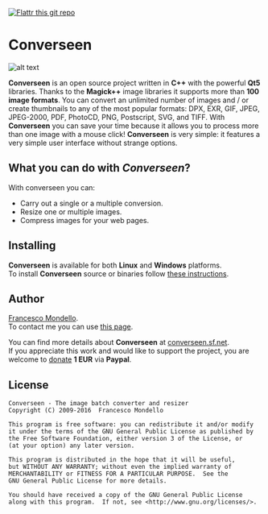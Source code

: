 [![Flattr this git repo](http://api.flattr.com/button/flattr-badge-large.png)](https://flattr.com/submit/auto?user_id=faster3ck&url=https://github.com/Faster3ck/Converseen&title=Converseen&language=&tags=github&category=software)

# Converseen

![alt text](http://converseen.fasterland.net/res/converseen-linux.png "Converseen on Kde")

**Converseen** is an open source project written in **C++** with the powerful **Qt5** libraries.
Thanks to the **Magick++** image libraries it supports more than **100 image formats**.
You can convert an unlimited number of images and / or create thumbnails
to any of the most popular formats: DPX, EXR, GIF, JPEG, JPEG-2000, PDF, PhotoCD, PNG, Postscript, SVG, and TIFF.
With **Converseen** you can save your time because it allows you to process more than one image with a mouse click!
**Converseen** is very simple: it features a very simple user interface without strange options.

## What you can do with *Converseen*?

With converseen you can:
* Carry out a single or a multiple conversion.
* Resize one or multiple images.
* Compress images for your web pages.

## Installing

**Converseen** is available for both **Linux** and **Windows** platforms.  
To install **Converseen** source or binaries follow [these instructions](http://converseen.fasterland.net/download-for-linux/).  

## Author

[Francesco Mondello](http://converseen.fasterland.net/).  
To contact me you can use [this page](http://converseen.fasterland.net/contact-me/).  
  
  
You can find more details about **Converseen** at [converseen.sf.net](http://converseen.fasterland.net/).  
If you appreciate this work and would like to support the project, you are welcome to [donate](http://converseen.fasterland.net/#donations) **1 EUR** via **Paypal**.  

## License
 
    Converseen - The image batch converter and resizer
    Copyright (C) 2009-2016  Francesco Mondello

    This program is free software: you can redistribute it and/or modify
    it under the terms of the GNU General Public License as published by
    the Free Software Foundation, either version 3 of the License, or
    (at your option) any later version.

    This program is distributed in the hope that it will be useful,
    but WITHOUT ANY WARRANTY; without even the implied warranty of
    MERCHANTABILITY or FITNESS FOR A PARTICULAR PURPOSE.  See the
    GNU General Public License for more details.

    You should have received a copy of the GNU General Public License
    along with this program.  If not, see <http://www.gnu.org/licenses/>. 
